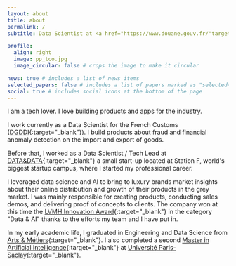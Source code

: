 ```yaml
---
layout: about
title: about
permalink: /
subtitle: Data Scientist at <a href="https://www.douane.gouv.fr/"target="_blank">DGDDI</a>

profile:
  align: right
  image: pp_tco.jpg
  image_circular: false # crops the image to make it circular

news: true # includes a list of news items
selected_papers: false # includes a list of papers marked as "selected={true}"
social: true # includes social icons at the bottom of the page
---
```


I am a tech lover. I love building products and apps for the industry.

I work currently as a Data Scientist for the French Customs ([DGDDI](https://www.douane.gouv.fr/){:target="\_blank"}). I build products about fraud and financial anomaly detection on the import and export of goods.

Before that, I worked as a Data Scientist / Tech Lead at [DATA&DATA](https://data-and-data.com/){:target="\_blank"} a small start-up located at Station F, world's biggest startup campus, where I started my professional career.

I leveraged data science and AI to bring to luxury brands market insights about their online distribution and growth of their products in the grey market. 
I was mainly responsible for creating products, conducting sales demos, and delivering proof of concepts to clients. The company won at this time the [LVMH Innovation Award](https://data-and-data.com/lvmh-innovation-award-2021-in-the-data-artificial-intelligence-category-viva-technology/){:target="\_blank"} in the category "Data & AI" thanks to the efforts my team and I have put in. 

In my early academic life, I graduated in Engineering and Data Science from 
[Arts & Métiers](https://artsetmetiers.fr/){:target="\_blank"}. I also 
completed a second [Master in Artificial Intelligence](https://www.lix.polytechnique.fr/bigdata/aic/contributing-institutions/){:target="\_blank"} at [Université Paris-Saclay](https://www.universite-paris-saclay.fr/){:target="\_blank"}.
